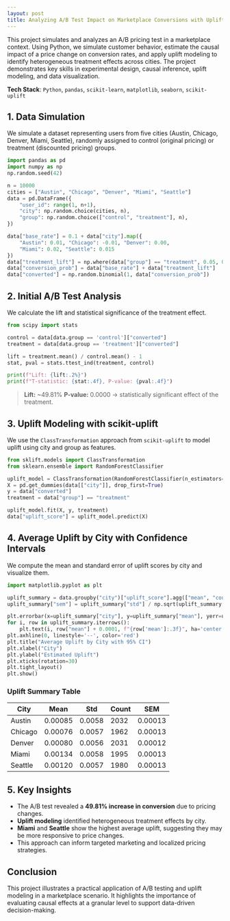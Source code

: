 ```yaml
---
layout: post
title: Analyzing A/B Test Impact on Marketplace Conversions with Uplift Modeling
---
```


This project simulates and analyzes an A/B pricing test in a marketplace context. Using Python, we simulate customer behavior, estimate the causal impact of a price change on conversion rates, and apply uplift modeling to identify heterogeneous treatment effects across cities. The project demonstrates key skills in experimental design, causal inference, uplift modeling, and data visualization.

**Tech Stack**: `Python`, `pandas`, `scikit-learn`, `matplotlib`, `seaborn`, `scikit-uplift`

## 1. Data Simulation
We simulate a dataset representing users from five cities (Austin, Chicago, Denver, Miami, Seattle), randomly assigned to control (original pricing) or treatment (discounted pricing) groups.

```python
import pandas as pd
import numpy as np
np.random.seed(42)

n = 10000
cities = ["Austin", "Chicago", "Denver", "Miami", "Seattle"]
data = pd.DataFrame({
    "user_id": range(1, n+1),
    "city": np.random.choice(cities, n),
    "group": np.random.choice(["control", "treatment"], n),
})

data["base_rate"] = 0.1 + data["city"].map({
    "Austin": 0.01, "Chicago": -0.01, "Denver": 0.00,
    "Miami": 0.02, "Seattle": 0.015
})
data["treatment_lift"] = np.where(data["group"] == "treatment", 0.05, 0.00)
data["conversion_prob"] = data["base_rate"] + data["treatment_lift"]
data["converted"] = np.random.binomial(1, data["conversion_prob"])
```

## 2. Initial A/B Test Analysis
We calculate the lift and statistical significance of the treatment effect.

```python
from scipy import stats

control = data[data.group == 'control']["converted"]
treatment = data[data.group == 'treatment']["converted"]

lift = treatment.mean() / control.mean() - 1
stat, pval = stats.ttest_ind(treatment, control)

print(f"Lift: {lift:.2%}")
print(f"T-statistic: {stat:.4f}, P-value: {pval:.4f}")
```

> **Lift:** ~49.81% 
> **P-value:** 0.0000 → statistically significant effect of the treatment.

## 3. Uplift Modeling with scikit-uplift
We use the `ClassTransformation` approach from `scikit-uplift` to model uplift using city and group as features.

```python
from sklift.models import ClassTransformation
from sklearn.ensemble import RandomForestClassifier

uplift_model = ClassTransformation(RandomForestClassifier(n_estimators=100, random_state=42))
X = pd.get_dummies(data[["city"]], drop_first=True)
y = data["converted"]
treatment = data["group"] == "treatment"

uplift_model.fit(X, y, treatment)
data["uplift_score"] = uplift_model.predict(X)
```

## 4. Average Uplift by City with Confidence Intervals
We compute the mean and standard error of uplift scores by city and visualize them.

```python
import matplotlib.pyplot as plt

uplift_summary = data.groupby("city")["uplift_score"].agg(["mean", "count", "std"]).reset_index()
uplift_summary["sem"] = uplift_summary["std"] / np.sqrt(uplift_summary["count"])

plt.errorbar(x=uplift_summary["city"], y=uplift_summary["mean"], yerr=uplift_summary["sem"], fmt='D', color='black')
for i, row in uplift_summary.iterrows():
    plt.text(i, row["mean"] + 0.0001, f"{row['mean']:.3f}", ha='center')
plt.axhline(0, linestyle='--', color='red')
plt.title("Average Uplift by City with 95% CI")
plt.xlabel("City")
plt.ylabel("Estimated Uplift")
plt.xticks(rotation=30)
plt.tight_layout()
plt.show()
```

### Uplift Summary Table
| City     | Mean    | Std     | Count | SEM     |
|----------|---------|---------|--------|---------|
| Austin   | 0.00085 | 0.0058  | 2032   | 0.00013 |
| Chicago  | 0.00076 | 0.0057  | 1962   | 0.00013 |
| Denver   | 0.00080 | 0.0056  | 2031   | 0.00012 |
| Miami    | 0.00134 | 0.0058  | 1995   | 0.00013 |
| Seattle  | 0.00120 | 0.0057  | 1980   | 0.00013 |

## 5. Key Insights
- The A/B test revealed a **49.81% increase in conversion** due to pricing changes.
- **Uplift modeling** identified heterogeneous treatment effects by city.
- **Miami** and **Seattle** show the highest average uplift, suggesting they may be more responsive to price changes.
- This approach can inform targeted marketing and localized pricing strategies.

## Conclusion
This project illustrates a practical application of A/B testing and uplift modeling in a marketplace scenario. It highlights the importance of evaluating causal effects at a granular level to support data-driven decision-making.
